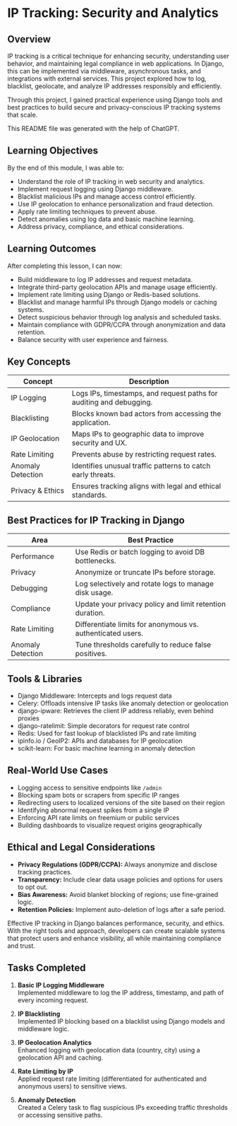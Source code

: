 # IP Tracking: Security and Analytics

## Overview

IP tracking is a critical technique for enhancing security, understanding user behavior, and maintaining legal compliance in web applications. In Django, this can be implemented via middleware, asynchronous tasks, and integrations with external services. This project explored how to log, blacklist, geolocate, and analyze IP addresses responsibly and efficiently.

Through this project, I gained practical experience using Django tools and best practices to build secure and privacy-conscious IP tracking systems that scale.

This README file was generated with the help of ChatGPT.

## Learning Objectives

By the end of this module, I was able to:

- Understand the role of IP tracking in web security and analytics.
- Implement request logging using Django middleware.
- Blacklist malicious IPs and manage access control efficiently.
- Use IP geolocation to enhance personalization and fraud detection.
- Apply rate limiting techniques to prevent abuse.
- Detect anomalies using log data and basic machine learning.
- Address privacy, compliance, and ethical considerations.

## Learning Outcomes

After completing this lesson, I can now:

- Build middleware to log IP addresses and request metadata.
- Integrate third-party geolocation APIs and manage usage efficiently.
- Implement rate limiting using Django or Redis-based solutions.
- Blacklist and manage harmful IPs through Django models or caching systems.
- Detect suspicious behavior through log analysis and scheduled tasks.
- Maintain compliance with GDPR/CCPA through anonymization and data retention.
- Balance security with user experience and fairness.

## Key Concepts

| Concept          | Description                                               |
|-------------------|-----------------------------------------------------------|
| IP Logging        | Logs IPs, timestamps, and request paths for auditing and debugging. |
| Blacklisting      | Blocks known bad actors from accessing the application.   |
| IP Geolocation    | Maps IPs to geographic data to improve security and UX.   |
| Rate Limiting     | Prevents abuse by restricting request rates.              |
| Anomaly Detection | Identifies unusual traffic patterns to catch early threats.|
| Privacy & Ethics  | Ensures tracking aligns with legal and ethical standards. |

## Best Practices for IP Tracking in Django

| Area         | Best Practice                                                |
|--------------|--------------------------------------------------------------|
| Performance  | Use Redis or batch logging to avoid DB bottlenecks.          |
| Privacy      | Anonymize or truncate IPs before storage.                    |
| Debugging    | Log selectively and rotate logs to manage disk usage.        |
| Compliance   | Update your privacy policy and limit retention duration.     |
| Rate Limiting| Differentiate limits for anonymous vs. authenticated users.  |
| Anomaly Detection | Tune thresholds carefully to reduce false positives.    |

## Tools & Libraries

- Django Middleware: Intercepts and logs request data
- Celery: Offloads intensive IP tasks like anomaly detection or geolocation
- django-ipware: Retrieves the client IP address reliably, even behind proxies
- django-ratelimit: Simple decorators for request rate control
- Redis: Used for fast lookup of blacklisted IPs and rate limiting
- ipinfo.io / GeoIP2: APIs and databases for IP geolocation
- scikit-learn: For basic machine learning in anomaly detection

## Real-World Use Cases

- Logging access to sensitive endpoints like `/admin`
- Blocking spam bots or scrapers from specific IP ranges
- Redirecting users to localized versions of the site based on their region
- Identifying abnormal request spikes from a single IP
- Enforcing API rate limits on freemium or public services
- Building dashboards to visualize request origins geographically

## Ethical and Legal Considerations

- **Privacy Regulations (GDPR/CCPA):** Always anonymize and disclose tracking practices.
- **Transparency:** Include clear data usage policies and options for users to opt out.
- **Bias Awareness:** Avoid blanket blocking of regions; use fine-grained logic.
- **Retention Policies:** Implement auto-deletion of logs after a safe period.

Effective IP tracking in Django balances performance, security, and ethics. With the right tools and approach, developers can create scalable systems that protect users and enhance visibility, all while maintaining compliance and trust.

## Tasks Completed

1. **Basic IP Logging Middleware**  
   Implemented middleware to log the IP address, timestamp, and path of every incoming request.

2. **IP Blacklisting**  
   Implemented IP blocking based on a blacklist using Django models and middleware logic.

3. **IP Geolocation Analytics**  
   Enhanced logging with geolocation data (country, city) using a geolocation API and caching.

4. **Rate Limiting by IP**  
   Applied request rate limiting (differentiated for authenticated and anonymous users) to sensitive views.

5. **Anomaly Detection**  
   Created a Celery task to flag suspicious IPs exceeding traffic thresholds or accessing sensitive paths.
